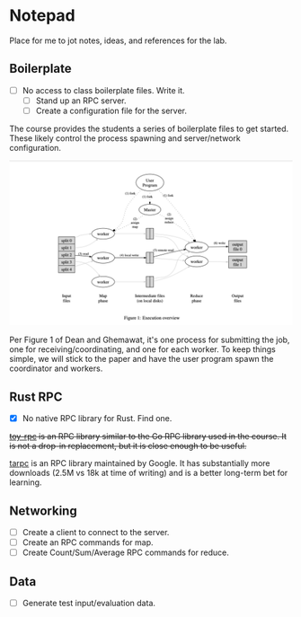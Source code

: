 # Notepad

Place for me to jot notes, ideas, and references for the lab.

## Boilerplate

- [ ] No access to class boilerplate files. Write it.
  - [ ] Stand up an RPC server.
  - [ ] Create a configuration file for the server.

The course provides the students a series of boilerplate files to get started. These likely control the process spawning and server/network configuration.

![Figure-1](./_static/dean-ghemawat-figure-1.png)

Per Figure 1 of Dean and Ghemawat, it's one process for submitting the job, one for receiving/coordinating, and one for each worker. To keep things simple, we will stick to the paper and have the user program spawn the coordinator and workers.

## Rust RPC

- [x] No native RPC library for Rust. Find one.

~~[toy-rpc](https://crates.io/crates/toy-rpc) is an RPC library similar to the Go RPC library used in the course. It is not a drop-in replacement, but it is close enough to be useful.~~

[tarpc](https://crates.io/crates/tarpc) is an RPC library maintained by Google. It has substantially more downloads (2.5M vs 18k at time of writing) and is a better long-term bet for learning.

## Networking

- [ ] Create a client to connect to the server.
- [ ] Create an RPC commands for map.
- [ ] Create Count/Sum/Average RPC commands for reduce.

## Data

- [ ] Generate test input/evaluation data.
